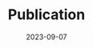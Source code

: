 ---
title: "Publication"
date: 2023-09-07
draft: false

sections:  
  - name: "AGRO-C"
    text: "AGRO-C related publications"
    list:
      - "**[1]** (2021) S De Cannière et al., [Constraining water limitation of photosynthesis in a crop growth model with sun-induced chlorophyll fluorescence](https://www.sciencedirect.com/science/article/pii/S0034425721004429)"
      - "**[2]** (2021) Zhang, Q. et al., [Accuracy and uncertainty analysis of staple food crop modelling by the process-based Agro-C model](https://doi.org/10.1007/s00484-020-02053-1)"
      - "**[3]** (2020) C Brogi, JA Huisman, M Herbst et al., [Simulation of spatial variability in crop leaf area index and yield using agroecosystem modeling and geophysics‐based quantitative soil information](https://acsess.onlinelibrary.wiley.com/doi/full/10.1002/vzj2.20009)"
      - "**[4]** (2020) J Groh, E Diamantopoulos, X Duan, F Ewert et al., [Crop growth and soil water fluxes at erosion‐affected arable sites: Using weighing lysimeter data for model intercomparison](https://doi.org/10.1002/vzj2.20058)"
      - "**[5]** (2019) GR Maharjan et al., [Effects of input data aggregation on simulated crop yields in temperate and Mediterranean climates](https://www.sciencedirect.com/science/article/abs/pii/S1161030118301394)"
      - "**[6]** (2018) R Žydelis et al., [A model study on the effect of water and cold stress on maize development under nemoral climate](https://www.sciencedirect.com/science/article/abs/pii/S0168192318302715)"
      - "**[7]** (2017) A Klosterhalfen et al., [Multi-site calibration and validation of a net ecosystem carbon exchange model for croplands](https://www.sciencedirect.com/science/article/abs/pii/S0304380017300054)"
      - "**[8]** (2017) L Brilli, L Bechini, M Bindi, M Carozzi, D Cavalli et al., [Review and analysis of strengths and weaknesses of agro-ecosystem models for simulating C and N fluxes](https://www.sciencedirect.com/science/article/abs/pii/S0048969717307295?via%3Dihub)"
      - "**[9]** (2009) Y Huang et al., [Agro-C: a biogeophysical model for simulating the carbon budget of agroecosystems](https://www.sciencedirect.com/science/article/abs/pii/S0168192308002062)"
      - "**[10]** (2008) M Herbst, HJ Hellebrand, J Bauer, JA Huisman et al., [Multiyear heterotrophic soil respiration: Evaluation of a coupled CO2 transport and carbon turnover model](https://www.sciencedirect.com/science/article/abs/pii/S0304380008000811?via%3Dihub)"
      - "**[11]** (1993) Jiří Šimůnek, Donald L. Suarez, [Modeling of carbon dioxide transport and production in soil: 1. Model development](https://doi.org/10.1029/92WR02225)"

  - name: "C-PlantBox"
    text: "C-PlantBox related publications"
    list:
      - "**[1]** (2018) Xiao-Ran Zhou et al., [Presentation of CPlantBox: a whole functional-structural plant model (root and shoot) coupled with a mechanistic resolution of carbon and water flows](https://doi.org/10.1109/PMA.2018.8611617) - Conference: 2018 6th International Symposium on Plant Growth Modeling, Simulation, Visualization and Applications (PMA)"
      - "**[2]** (2020) Xiao-Ran Zhou, Andrea Schnepf, Jan Vanderborght, Daniel Leitner, André Lacointe, Harry Vereecken, Guillaume Lobet, [CPlantBox, a whole-plant modelling framework for the simulation of water- and carbon-related processes](https://doi.org/10.1093/insilicoplants/diaa001) - in silico Plants, Volume 2, Issue 1"







---